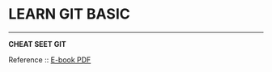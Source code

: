 # LEARN GIT BASIC
--------------

**CHEAT SEET GIT**

Reference :: [E-book PDF](https://education.github.com/git-cheat-sheet-education.pdf) 
